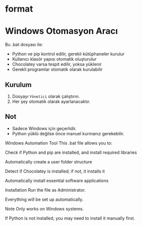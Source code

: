 # format
# Windows Otomasyon Aracı

Bu .bat dosyası ile:
- Python ve pip kontrol edilir, gerekli kütüphaneler kurulur
- Kullanıcı klasör yapısı otomatik oluşturulur
- Chocolatey varsa tespit edilir, yoksa yüklenir
- Gerekli programlar otomatik olarak kurulabilir

## Kurulum
1. Dosyayı `Yönetici` olarak çalıştırın.
2. Her şey otomatik olarak ayarlanacaktır.

## Not
- Sadece Windows için geçerlidir.
- Python yüklü değilse önce manuel kurmanız gerekebilir.

Windows Automation Tool
This .bat file allows you to:

Check if Python and pip are installed, and install required libraries

Automatically create a user folder structure

Detect if Chocolatey is installed; if not, it installs it

Automatically install essential software applications

Installation
Run the file as Administrator.

Everything will be set up automatically.

Note
Only works on Windows systems.

If Python is not installed, you may need to install it manually first.

